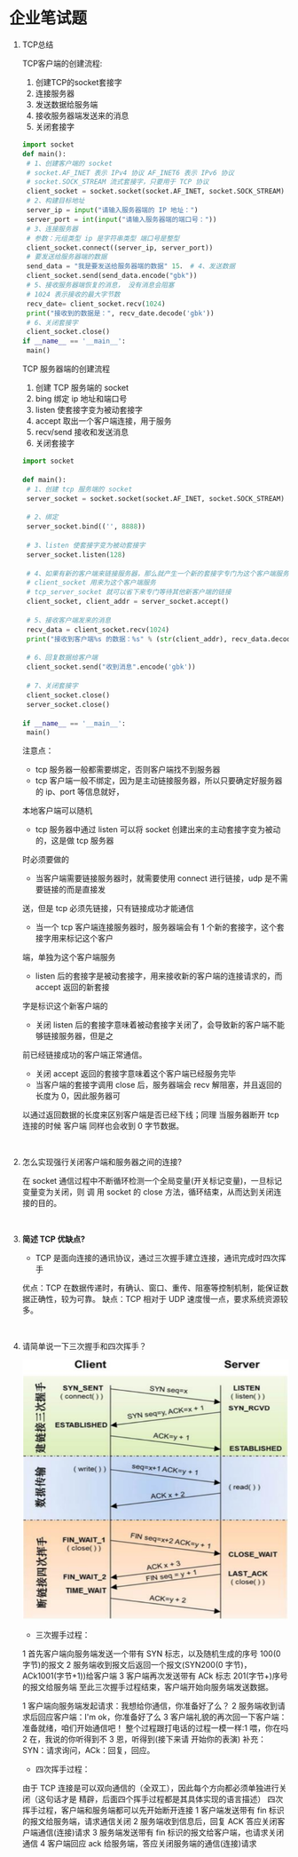 # 企业笔试题

1. TCP总结

   TCP客户端的创建流程:

   1. 创建TCP的socket套接字
   2. 连接服务器
   3. 发送数据给服务端
   4. 接收服务器端发送来的消息
   5. 关闭套接字

   ```python
   import socket
   def main():
   	# 1、创建客户端的 socket
   	# socket.AF_INET 表示 IPv4 协议 AF_INET6 表示 IPv6 协议
   	# socket.SOCK_STREAM 流式套接字，只要用于 TCP 协议
   	client_socket = socket.socket(socket.AF_INET, socket.SOCK_STREAM)
   	# 2、构建目标地址
   	server_ip = input("请输入服务器端的 IP 地址：")
   	server_port = int(input("请输入服务器端的端口号："))
   	# 3、连接服务器
   	# 参数：元组类型 ip 是字符串类型 端口号是整型
   	client_socket.connect((server_ip, server_port))
   	# 要发送给服务器端的数据
   	send_data = "我是要发送给服务器端的数据" 15． # 4、发送数据
   	client_socket.send(send_data.encode("gbk"))
   	# 5、接收服务器端恢复的消息， 没有消息会阻塞
   	# 1024 表示接收的最大字节数
   	recv_date= client_socket.recv(1024)
   	print("接收到的数据是：", recv_date.decode('gbk'))
   	# 6、关闭套接字
   	client_socket.close()
   if __name__ == '__main__':
   	main()
   ```

   TCP 服务器端的创建流程

   1. 创建 TCP 服务端的 socket
   2. bing 绑定 ip 地址和端口号
   3. listen 使套接字变为被动套接字
   4. accept 取出一个客户端连接，用于服务
   5. recv/send 接收和发送消息
   6. 关闭套接字

   ```python
   import socket

   def main():
   	# 1、创建 tcp 服务端的 socket
   	server_socket = socket.socket(socket.AF_INET, socket.SOCK_STREAM)

   	# 2、绑定
   	server_socket.bind(('', 8888))

   	# 3、listen 使套接字变为被动套接字
   	server_socket.listen(128)

   	# 4、如果有新的客户端来链接服务器，那么就产生一个新的套接字专门为这个客户端服务
   	# client_socket 用来为这个客户端服务
   	# tcp_server_socket 就可以省下来专门等待其他新客户端的链接
   	client_socket, client_addr = server_socket.accept()

   	# 5、接收客户端发来的消息
   	recv_data = client_socket.recv(1024)
   	print("接收到客户端%s 的数据：%s" % (str(client_addr), recv_data.decode('gbk')))

   	# 6、回复数据给客户端
   	client_socket.send("收到消息".encode('gbk'))

   	# 7、关闭套接字
   	client_socket.close()
   	server_socket.close()

   if __name__ == '__main__':
   	main()
   ```

   注意点：

   - tcp 服务器一般都需要绑定，否则客户端找不到服务器
   - tcp 客户端一般不绑定，因为是主动链接服务器，所以只要确定好服务器的 ip、port 等信息就好，

   本地客户端可以随机

   - tcp 服务器中通过 listen 可以将 socket 创建出来的主动套接字变为被动的，这是做 tcp 服务器

   时必须要做的

   - 当客户端需要链接服务器时，就需要使用 connect 进行链接，udp 是不需要链接的而是直接发

   送，但是 tcp 必须先链接，只有链接成功才能通信

   - 当一个 tcp 客户端连接服务器时，服务器端会有 1 个新的套接字，这个套接字用来标记这个客户

   端，单独为这个客户端服务

   - listen 后的套接字是被动套接字，用来接收新的客户端的连接请求的，而 accept 返回的新套接

   字是标识这个新客户端的

   - 关闭 listen 后的套接字意味着被动套接字关闭了，会导致新的客户端不能够链接服务器，但是之

   前已经链接成功的客户端正常通信。

   - 关闭 accept 返回的套接字意味着这个客户端已经服务完毕
   - 当客户端的套接字调用 close 后，服务器端会 recv 解阻塞，并且返回的长度为 0，因此服务器可

   以通过返回数据的长度来区别客户端是否已经下线；同理 当服务器断开 tcp 连接的时候 客户端
   同样也会收到 0 字节数据。

   ​

2. 怎么实现强行关闭客户端和服务器之间的连接?

   在 socket 通信过程中不断循环检测一个全局变量(开关标记变量)，一旦标记变量变为关闭，则 调
   用 socket 的 close 方法，循环结束，从而达到关闭连接的目的。

   ​

3. **简述 TCP 优缺点?**

   - TCP 是面向连接的通讯协议，通过三次握手建立连接，通讯完成时四次挥手

   优点：TCP 在数据传递时，有确认、窗口、重传、阻塞等控制机制，能保证数据正确性，较为可靠。
   缺点：TCP 相对于 UDP 速度慢一点，要求系统资源较多。

   ​

4. 请简单说一下三次握手和四次挥手？

   ![三次握手四次挥手](../三次握手四次挥手.png)

   - 三次握手过程：

   1 首先客户端向服务端发送一个带有 SYN 标志，以及随机生成的序号 100(0 字节)的报文
   2 服务端收到报文后返回一个报文(SYN200(0 字节)，ACk1001(字节+1))给客户端
   3 客户端再次发送带有 ACk 标志 201(字节+)序号的报文给服务端
   至此三次握手过程结束，客户端开始向服务端发送数据。

   1 客户端向服务端发起请求：我想给你通信，你准备好了么？
   2 服务端收到请求后回应客户端：I'm ok，你准备好了么
   3 客户端礼貌的再次回一下客户端：准备就绪，咱们开始通信吧！
   整个过程跟打电话的过程一模一样:1 喂，你在吗 2 在，我说的你听得到不 3 恩，听得到(接下来请
   开始你的表演)
   补充：SYN：请求询问，ACk：回复，回应。

   - 四次挥手过程：

   由于 TCP 连接是可以双向通信的（全双工），因此每个方向都必须单独进行关闭（这句话才是
   精辟，后面四个挥手过程都是其具体实现的语言描述）
   四次挥手过程，客户端和服务端都可以先开始断开连接
   1 客户端发送带有 fin 标识的报文给服务端，请求通信关闭
   2 服务端收到信息后，回复 ACK 答应关闭客户端通信(连接)请求
   3 服务端发送带有 fin 标识的报文给客户端，也请求关闭通信
   4 客户端回应 ack 给服务端，答应关闭服务端的通信(连接)请求

   ​

